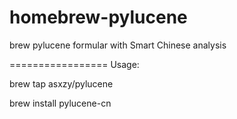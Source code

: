 homebrew-pylucene
=================

brew pylucene formular with Smart Chinese analysis

=================
Usage:

brew tap asxzy/pylucene

brew install pylucene-cn
